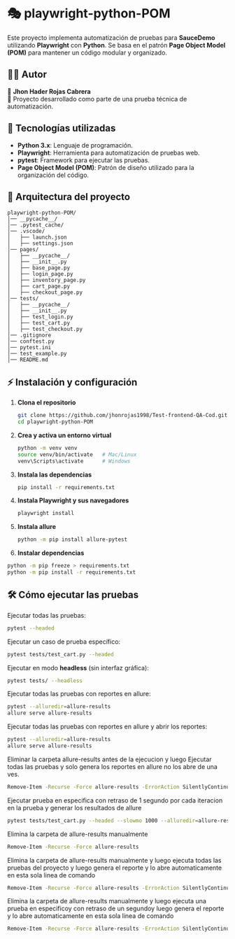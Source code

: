 # 🎭 playwright-python-POM

Este proyecto implementa automatización de pruebas para **SauceDemo** utilizando **Playwright** con **Python**. Se basa en el patrón **Page Object Model (POM)** para mantener un código modular y organizado.

## 🧑‍💻 Autor

👤 **Jhon Hader Rojas Cabrera**  
📌 Proyecto desarrollado como parte de una prueba técnica de automatización.

## 🚀 Tecnologías utilizadas

- **Python 3.x**: Lenguaje de programación.
- **Playwright**: Herramienta para automatización de pruebas web.
- **pytest**: Framework para ejecutar las pruebas.
- **Page Object Model (POM)**: Patrón de diseño utilizado para la organización del código.

## 📁 Arquitectura del proyecto

```
playwright-python-POM/
│── __pycache__/
│── .pytest_cache/
│── .vscode/
│   ├── launch.json
│   ├── settings.json
│── pages/
│   ├── __pycache__/
│   ├── __init__.py
│   ├── base_page.py
│   ├── login_page.py
│   ├── inventory_page.py
│   ├── cart_page.py
│   ├── checkout_page.py
│── tests/
│   ├── __pycache__/
│   ├── __init__.py
│   ├── test_login.py
│   ├── test_cart.py
│   ├── test_checkout.py
│── .gitignore
│── conftest.py
│── pytest.ini
│── test_example.py
│── README.md
```

## ⚡ Instalación y configuración

1. **Clona el repositorio**  
   ```bash
   git clone https://github.com/jhonrojas1998/Test-frontend-QA-Cod.git
   cd playwright-python-POM
   ```

2. **Crea y activa un entorno virtual**  
   ```bash
   python -m venv venv
   source venv/bin/activate   # Mac/Linux
   venv\Scripts\activate      # Windows
   ```

3. **Instala las dependencias**  
   ```bash
   pip install -r requirements.txt
   ```

4. **Instala Playwright y sus navegadores**  
   ```bash
   playwright install
   ```
   
5. **Instala allure**  
   ```bash
   python -m pip install allure-pytest
   ```
6. **Instalar dependencias**
```sh
python -m pip freeze > requirements.txt
python -m pip install -r requirements.txt
```

## 🛠️ Cómo ejecutar las pruebas

Ejecutar todas las pruebas:  
```bash
pytest --headed
```

Ejecutar un caso de prueba específico:  
```bash
pytest tests/test_cart.py --headed
```

Ejecutar en modo **headless** (sin interfaz gráfica):  
```bash
pytest tests/ --headless
```
Ejecutar todas las pruebas con reportes en allure:  
```bash
pytest --alluredir=allure-results
allure serve allure-results
```

Ejecutar todas las pruebas con reportes en allure y abrir los reportes:  
```bash
pytest --alluredir=allure-results
allure serve allure-results
```
Eliminar la carpeta allure-results antes de la ejecucion y luego Ejecutar todas las pruebas y solo genera los reportes en allure no los abre de una ves.
```bash
Remove-Item -Recurse -Force allure-results -ErrorAction SilentlyContinue; pytest --alluredir=allure-results
```
Ejecutar prueba en especifica con retraso de 1 segundo por cada iteracion en la prueba y generar los resultados de allure
```bash
pytest tests/test_cart.py --headed --slowmo 1000 --alluredir=allure-results
```
Elimina la carpeta de allure-results manualmente
```bash
Remove-Item -Recurse -Force allure-results
```
Elimina la carpeta de allure-results manualmente y luego ejecuta todas las pruebas del proyecto y luego genera el reporte y lo abre automaticamente en esta sola linea de comando
```bash
Remove-Item -Recurse -Force allure-results -ErrorAction SilentlyContinue; pytest --alluredir=allure-results; allure serve allure-results
```
Elimina la carpeta de allure-results manualmente y luego ejecuta una prueba en especificoy con retraso de un segundoy luego genera el reporte y lo abre automaticamente en esta sola linea de comando
```bash
Remove-Item -Recurse -Force allure-results -ErrorAction SilentlyContinue; pytest tests/test_cart.py --headed --slowmo 1000 --alluredir=allure-results; allure serve allure-results
```








